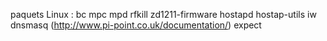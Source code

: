 paquets Linux :
	bc
	mpc mpd
	rfkill zd1211-firmware hostapd hostap-utils iw dnsmasq
	(http://www.pi-point.co.uk/documentation/)
	expect